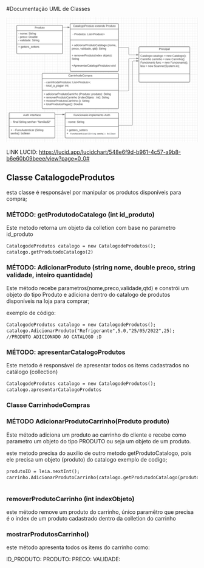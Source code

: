 

#Documentação UML de Classes

![img_1.png](img_1.png)

LINK LUCID: https://lucid.app/lucidchart/548e6f9d-b961-4c57-a9b8-b6e60b09beee/view?page=0_0#


## Classe CatalogodeProdutos
esta classe é responsável por manipular os produtos disponíveis 
para compra;

### MÉTODO: getProdutodoCatalogo (int id_produto)  <br>
Este metodo retorna um objeto da colletion com base no parametro id_produto
````
CatalogodeProdutos catalogo = new CatalogodeProdutos();
catalogo.getProdutodoCatalogo(2)  
````

### MÉTODO: AdicionarProduto (string nome, double preco, string validade, inteiro quantidade) <br>

Este método recebe parametros(nome,preco,validade,qtd) e constrói um objeto do tipo Produto
e adiciona dentro do catalogo de produtos disponíveis na loja para comprar;

exemplo de código:<br> 

````
CatalogodeProdutos catalogo = new CatalogodeProdutos();
catalogo.AdicionarProduto("Refrigerante",5.0,"25/05/2022",25);  //PRODUTO ADICIONADO AO CATALOGO :D
````


### MÉTODO: apresentarCatalogoProdutos <br>

Este metodo é responsável de apresentar todos os items cadastrados no catálogo (collection)
````
CatalogodeProdutos catalogo = new CatalogodeProdutos();
catalogo.apresentarCatalogoProdutos  
````

### Classe CarrinhodeCompras

### MÉTODO AdicionarProdutoCarrinho(Produto produto) 

Este método adiciona um produto ao carrinho do cliente e recebe como parametro
um objeto do tipo PRODUTO ou seja um objeto de um produto.
<br>

este metodo precisa do auxilio de outro metodo getProdutoCatalogo, pois 
ele precisa um objeto (produto) do catalogo exemplo de codigo;


````
produtoID = leia.nextInt();
carrinho.AdicionarProdutoCarrinho(catalogo.getProdutodoCatalogo(produtoID));


````

### removerProdutoCarrinho (int indexObjeto)

este método remove um produto do carrinho, único paramêtro que precisa
é o index de um produto cadastrado dentro da colletion do carrinho


### mostrarProdutosCarrinho() 

este método apresenta todos os items do carrinho como:

ID_PRODUTO: PRODUTO: PRECO: VALIDADE: